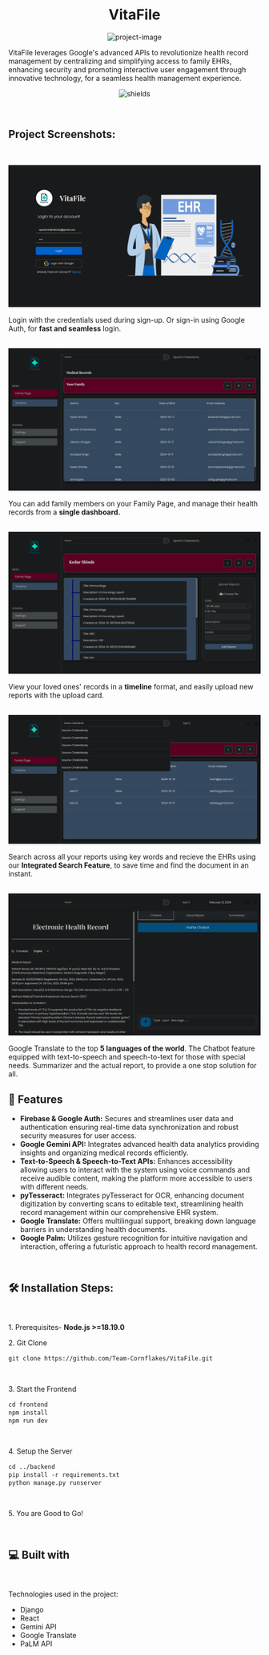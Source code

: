 <h1 align="center" id="title">VitaFile</h1>

<p align="center"><img src="https://socialify.git.ci/Team-Cornflakes/VitaFile/image?description=1&amp;font=KoHo&amp;language=1&amp;name=1&amp;owner=1&amp;pattern=Solid&amp;stargazers=1&amp;theme=Dark" alt="project-image"></p>

<p id="description">VitaFile leverages Google's advanced APIs to revolutionize health record management by centralizing and simplifying access to family EHRs, enhancing security and promoting interactive user engagement through innovative technology, for a seamless health management experience.</p>

<p align="center"><img src="https://img.shields.io/badge/Build-Vitafile-red?logo=npm" alt="shields"></p>
<br>
<h2>Project Screenshots:</h2>
<br>
<p align="center">
  <img src="./frontend/src/assets/Login_page.png"><br>
  <p> Login with the credentials used during sign-up. Or sign-in using Google Auth, for <b>fast and seamless</b> login.</p><br>
  <img src="./frontend/src/assets/Family.png"><br>
  <p> You can add family members  on your Family Page, and manage their health records from a <b>single dashboard.</b></p><br>
  <img src="./frontend/src/assets/Timeline.png"><br>
  <p> View your loved ones' records in a <b>timeline</b> format, and easily upload new reports with the upload card.</p><br>
  <img src ="./frontend/src/assets/EHR_search.png"><br>
  <p> Search across all your reports using key words and recieve the EHRs using our <b>Integrated Search Feature</b>, to save time and find the document in an instant.</p><br>
  <img src="./frontend/src/assets/EHR_translate.png"><br>
  <p> Google Translate to the top <b>5 languages of the world</b>. The Chatbot feature equipped  with text-to-speech and speech-to-text for those with special needs. Summarizer and the actual report, to provide a one stop solution for all.<br>
</p>

<h2>🧐 Features</h2>

*   **Firebase & Google Auth:** Secures and streamlines user data and authentication ensuring real-time data synchronization and robust security measures for user access.
*   **Google Gemini API:** Integrates advanced health data analytics providing insights and organizing medical records efficiently.
*   **Text-to-Speech & Speech-to-Text APIs:** Enhances accessibility allowing users to interact with the system using voice commands and receive audible content, making the platform more accessible to users with different needs.
*  **pyTesseract:** Integrates pyTesseract for OCR, enhancing document digitization by converting scans to editable text, streamlining health record management within our comprehensive EHR system.
*  **Google Translate:** Offers multilingual support, breaking down language barriers in understanding health documents.
*  **Google Palm:** Utilizes gesture recognition for intuitive navigation and interaction, offering a futuristic approach to health record management.
<br>
<h2>🛠️ Installation Steps:</h2>
<br>
<p> 1. Prerequisites- <b>Node.js >=18.19.0</b> </p>

<p>2. Git Clone</p>

```
git clone https://github.com/Team-Cornflakes/VitaFile.git
```
<br>
<p> 3. Start the Frontend </p>

```
cd frontend
npm install
npm run dev
```
<br>

  <p> 4. Setup the Server </p>

```
cd ../backend
pip install -r requirements.txt
python manage.py runserver
```
<br>
  
<p> 5. You are Good to Go! </p>
<br>
<h2>💻 Built with</h2>
<br>

Technologies used in the project:

*   Django
*   React
*   Gemini API
*   Google Translate
*   PaLM API